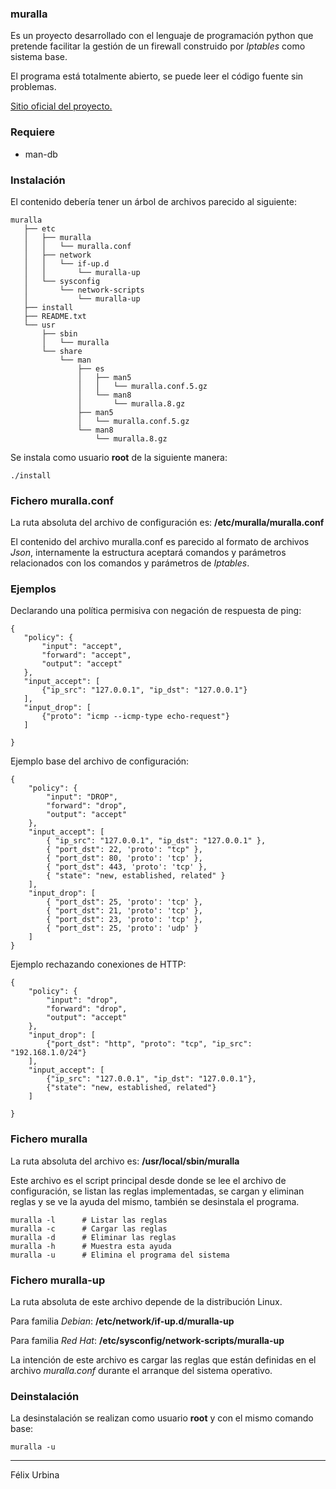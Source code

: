 ### muralla

Es un proyecto desarrollado con el lenguaje de programación python que pretende 
facilitar la gestión de un firewall construido por _Iptables_ como sistema base.

El programa está totalmente abierto, se puede leer el código fuente sin problemas.

<a href="https://wiki.nuxpy.com/index.php/Muralla">Sitio oficial del proyecto.</a>

### Requiere

* man-db

### Instalación

El contenido debería tener un árbol de archivos parecido al siguiente:

    muralla
       ├── etc
       │   ├── muralla
       │   │   └── muralla.conf
       │   ├── network
       │   │   └── if-up.d
       │   │       └── muralla-up
       │   └── sysconfig
       │       └── network-scripts
       │           └── muralla-up
       ├── install
       ├── README.txt
       └── usr
           ├── sbin
           │   └── muralla
           └── share
               └── man
                   ├── es
                   │   ├── man5
                   │   │   └── muralla.conf.5.gz
                   │   └── man8
                   │       └── muralla.8.gz
                   ├── man5
                   │   └── muralla.conf.5.gz
                   └── man8
                       └── muralla.8.gz

Se instala como usuario **root** de la siguiente manera:

    ./install

### Fichero muralla.conf

La ruta absoluta del archivo de configuración es: **/etc/muralla/muralla.conf**

El contenido del archivo muralla.conf es parecido al formato de archivos _Json_, 
internamente la estructura aceptará comandos y parámetros relacionados con los 
comandos y parámetros de _Iptables_.

### Ejemplos

Declarando una política permisiva con negación de respuesta de ping:

    {
       "policy": {
           "input": "accept",
           "forward": "accept",
           "output": "accept"
       },
       "input_accept": [
           {"ip_src": "127.0.0.1", "ip_dst": "127.0.0.1"}
       ],
       "input_drop": [
           {"proto": "icmp --icmp-type echo-request"}
       ]

    }

Ejemplo base del archivo de configuración:

    {
        "policy": {
            "input": "DROP",
            "forward": "drop",
            "output": "accept"
        },
        "input_accept": [
            { "ip_src": "127.0.0.1", "ip_dst": "127.0.0.1" },
            { "port_dst": 22, 'proto': "tcp" },
            { "port_dst": 80, 'proto': 'tcp' },
            { "port_dst": 443, 'proto': 'tcp' },
            { "state": "new, established, related" }
        ],
        "input_drop": [
            { "port_dst": 25, 'proto': 'tcp' },
            { "port_dst": 21, 'proto': 'tcp' },
            { "port_dst": 23, 'proto': 'tcp' },
            { "port_dst": 25, 'proto': 'udp' }
        ]
    }

Ejemplo rechazando conexiones de HTTP:

    {
        "policy": {
            "input": "drop",
            "forward": "drop",
            "output": "accept"
        },
        "input_drop": [
            {"port_dst": "http", "proto": "tcp", "ip_src": "192.168.1.0/24"}
        ],
        "input_accept": [
            {"ip_src": "127.0.0.1", "ip_dst": "127.0.0.1"},
            {"state": "new, established, related"}
        ]

    }

### Fichero muralla

La ruta absoluta del archivo es: **/usr/local/sbin/muralla**

Este archivo es el script principal desde donde se lee el archivo de configuración, 
se listan las reglas implementadas, se cargan y eliminan reglas y se ve la ayuda 
del mismo, también se desinstala el programa. 

    muralla -l      # Listar las reglas
    muralla -c      # Cargar las reglas
    muralla -d      # Eliminar las reglas
    muralla -h      # Muestra esta ayuda
    muralla -u      # Elimina el programa del sistema

### Fichero muralla-up

La ruta absoluta de este archivo depende de la distribución Linux.

Para familia _Debian_: **/etc/network/if-up.d/muralla-up**

Para familia _Red Hat_: **/etc/sysconfig/network-scripts/muralla-up**

La intención de este archivo es cargar las reglas que están definidas en el 
archivo _muralla.conf_ durante el arranque del sistema operativo.

### Deinstalación

La desinstalación se realizan como usuario **root** y con el mismo comando base:

    muralla -u

---
Félix Urbina
